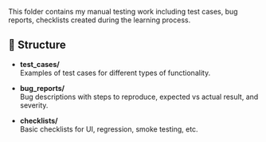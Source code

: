 This folder contains my manual testing work including test cases, bug reports, checklists created during the learning process.  

## 📂 Structure

- **test_cases/**  
Examples of test cases for different types of functionality.

- **bug_reports/**  
Bug descriptions with steps to reproduce, expected vs actual result, and severity.

- **checklists/**  
Basic checklists for UI, regression, smoke testing, etc.



